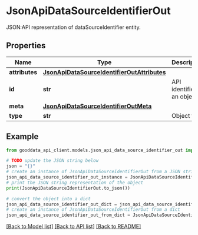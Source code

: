 # JsonApiDataSourceIdentifierOut

JSON:API representation of dataSourceIdentifier entity.

## Properties

Name | Type | Description | Notes
------------ | ------------- | ------------- | -------------
**attributes** | [**JsonApiDataSourceIdentifierOutAttributes**](JsonApiDataSourceIdentifierOutAttributes.md) |  | 
**id** | **str** | API identifier of an object | 
**meta** | [**JsonApiDataSourceIdentifierOutMeta**](JsonApiDataSourceIdentifierOutMeta.md) |  | [optional] 
**type** | **str** | Object type | 

## Example

```python
from gooddata_api_client.models.json_api_data_source_identifier_out import JsonApiDataSourceIdentifierOut

# TODO update the JSON string below
json = "{}"
# create an instance of JsonApiDataSourceIdentifierOut from a JSON string
json_api_data_source_identifier_out_instance = JsonApiDataSourceIdentifierOut.from_json(json)
# print the JSON string representation of the object
print(JsonApiDataSourceIdentifierOut.to_json())

# convert the object into a dict
json_api_data_source_identifier_out_dict = json_api_data_source_identifier_out_instance.to_dict()
# create an instance of JsonApiDataSourceIdentifierOut from a dict
json_api_data_source_identifier_out_from_dict = JsonApiDataSourceIdentifierOut.from_dict(json_api_data_source_identifier_out_dict)
```
[[Back to Model list]](../README.md#documentation-for-models) [[Back to API list]](../README.md#documentation-for-api-endpoints) [[Back to README]](../README.md)


